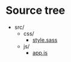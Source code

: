 # Source tree

- src/
    - css/ 
        - [style.sass](/src/css/style.sass)
    - js/ 
        - [app.js](/src/js.app.js)   